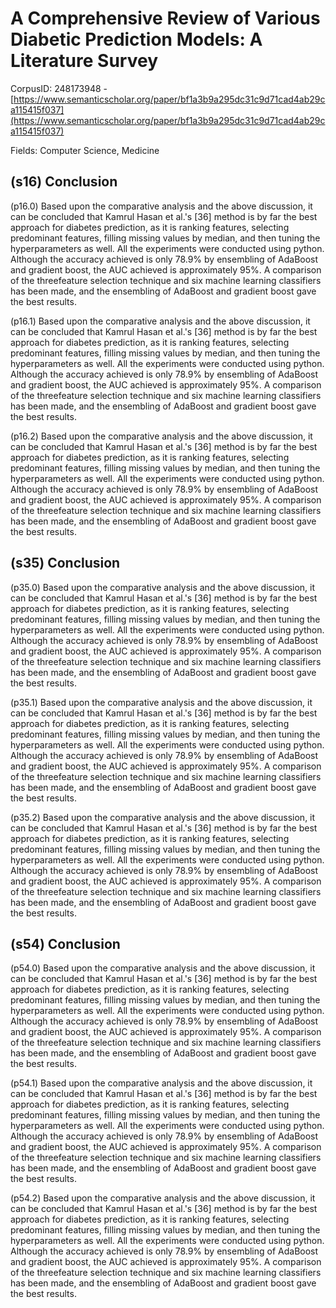 # A Comprehensive Review of Various Diabetic Prediction Models: A Literature Survey

CorpusID: 248173948 - [https://www.semanticscholar.org/paper/bf1a3b9a295dc31c9d71cad4ab29ca115415f037](https://www.semanticscholar.org/paper/bf1a3b9a295dc31c9d71cad4ab29ca115415f037)

Fields: Computer Science, Medicine

## (s16) Conclusion
(p16.0) Based upon the comparative analysis and the above discussion, it can be concluded that Kamrul Hasan et al.'s [36] method is by far the best approach for diabetes prediction, as it is ranking features, selecting predominant features, filling missing values by median, and then tuning the hyperparameters as well. All the experiments were conducted using python. Although the accuracy achieved is only 78.9% by ensembling of AdaBoost and gradient boost, the AUC achieved is approximately 95%. A comparison of the threefeature selection technique and six machine learning classifiers has been made, and the ensembling of AdaBoost and gradient boost gave the best results.

(p16.1) Based upon the comparative analysis and the above discussion, it can be concluded that Kamrul Hasan et al.'s [36] method is by far the best approach for diabetes prediction, as it is ranking features, selecting predominant features, filling missing values by median, and then tuning the hyperparameters as well. All the experiments were conducted using python. Although the accuracy achieved is only 78.9% by ensembling of AdaBoost and gradient boost, the AUC achieved is approximately 95%. A comparison of the threefeature selection technique and six machine learning classifiers has been made, and the ensembling of AdaBoost and gradient boost gave the best results.

(p16.2) Based upon the comparative analysis and the above discussion, it can be concluded that Kamrul Hasan et al.'s [36] method is by far the best approach for diabetes prediction, as it is ranking features, selecting predominant features, filling missing values by median, and then tuning the hyperparameters as well. All the experiments were conducted using python. Although the accuracy achieved is only 78.9% by ensembling of AdaBoost and gradient boost, the AUC achieved is approximately 95%. A comparison of the threefeature selection technique and six machine learning classifiers has been made, and the ensembling of AdaBoost and gradient boost gave the best results.
## (s35) Conclusion
(p35.0) Based upon the comparative analysis and the above discussion, it can be concluded that Kamrul Hasan et al.'s [36] method is by far the best approach for diabetes prediction, as it is ranking features, selecting predominant features, filling missing values by median, and then tuning the hyperparameters as well. All the experiments were conducted using python. Although the accuracy achieved is only 78.9% by ensembling of AdaBoost and gradient boost, the AUC achieved is approximately 95%. A comparison of the threefeature selection technique and six machine learning classifiers has been made, and the ensembling of AdaBoost and gradient boost gave the best results.

(p35.1) Based upon the comparative analysis and the above discussion, it can be concluded that Kamrul Hasan et al.'s [36] method is by far the best approach for diabetes prediction, as it is ranking features, selecting predominant features, filling missing values by median, and then tuning the hyperparameters as well. All the experiments were conducted using python. Although the accuracy achieved is only 78.9% by ensembling of AdaBoost and gradient boost, the AUC achieved is approximately 95%. A comparison of the threefeature selection technique and six machine learning classifiers has been made, and the ensembling of AdaBoost and gradient boost gave the best results.

(p35.2) Based upon the comparative analysis and the above discussion, it can be concluded that Kamrul Hasan et al.'s [36] method is by far the best approach for diabetes prediction, as it is ranking features, selecting predominant features, filling missing values by median, and then tuning the hyperparameters as well. All the experiments were conducted using python. Although the accuracy achieved is only 78.9% by ensembling of AdaBoost and gradient boost, the AUC achieved is approximately 95%. A comparison of the threefeature selection technique and six machine learning classifiers has been made, and the ensembling of AdaBoost and gradient boost gave the best results.
## (s54) Conclusion
(p54.0) Based upon the comparative analysis and the above discussion, it can be concluded that Kamrul Hasan et al.'s [36] method is by far the best approach for diabetes prediction, as it is ranking features, selecting predominant features, filling missing values by median, and then tuning the hyperparameters as well. All the experiments were conducted using python. Although the accuracy achieved is only 78.9% by ensembling of AdaBoost and gradient boost, the AUC achieved is approximately 95%. A comparison of the threefeature selection technique and six machine learning classifiers has been made, and the ensembling of AdaBoost and gradient boost gave the best results.

(p54.1) Based upon the comparative analysis and the above discussion, it can be concluded that Kamrul Hasan et al.'s [36] method is by far the best approach for diabetes prediction, as it is ranking features, selecting predominant features, filling missing values by median, and then tuning the hyperparameters as well. All the experiments were conducted using python. Although the accuracy achieved is only 78.9% by ensembling of AdaBoost and gradient boost, the AUC achieved is approximately 95%. A comparison of the threefeature selection technique and six machine learning classifiers has been made, and the ensembling of AdaBoost and gradient boost gave the best results.

(p54.2) Based upon the comparative analysis and the above discussion, it can be concluded that Kamrul Hasan et al.'s [36] method is by far the best approach for diabetes prediction, as it is ranking features, selecting predominant features, filling missing values by median, and then tuning the hyperparameters as well. All the experiments were conducted using python. Although the accuracy achieved is only 78.9% by ensembling of AdaBoost and gradient boost, the AUC achieved is approximately 95%. A comparison of the threefeature selection technique and six machine learning classifiers has been made, and the ensembling of AdaBoost and gradient boost gave the best results.
